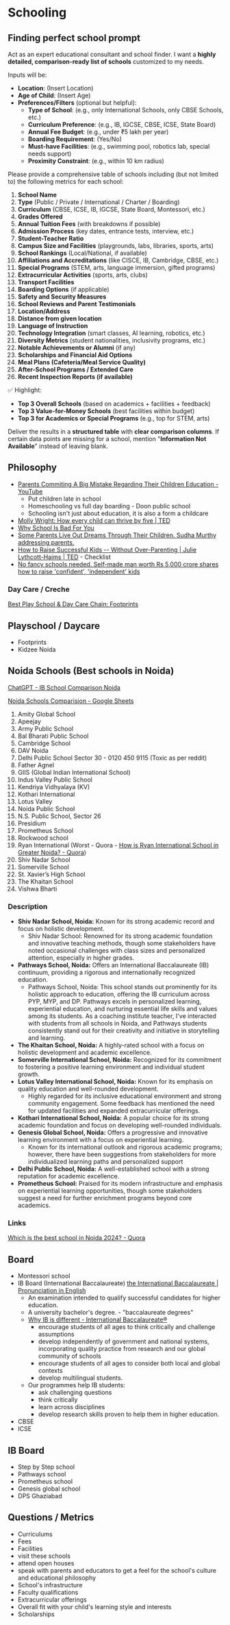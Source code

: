 # Schooling

## Finding perfect school prompt

Act as an expert educational consultant and school finder. I want a **highly detailed, comparison-ready list of schools** customized to my needs.

Inputs will be:

- **Location**: (Insert Location)
- **Age of Child**: (Insert Age)
- **Preferences/Filters** (optional but helpful):
    - **Type of School**: (e.g., only International Schools, only CBSE Schools, etc.)
    - **Curriculum Preference**: (e.g., IB, IGCSE, CBSE, ICSE, State Board)
    - **Annual Fee Budget**: (e.g., under ₹5 lakh per year)
    - **Boarding Requirement**: (Yes/No)
    - **Must-have Facilities**: (e.g., swimming pool, robotics lab, special needs support)
    - **Proximity Constraint**: (e.g., within 10 km radius)

Please provide a comprehensive table of schools including (but not limited to) the following metrics for each school:

1. **School Name**
2. **Type** (Public / Private / International / Charter / Boarding)
3. **Curriculum** (CBSE, ICSE, IB, IGCSE, State Board, Montessori, etc.)
4. **Grades Offered**
5. **Annual Tuition Fees** (with breakdowns if possible)
6. **Admission Process** (key dates, entrance tests, interview, etc.)
7. **Student-Teacher Ratio**
8. **Campus Size and Facilities** (playgrounds, labs, libraries, sports, arts)
9. **School Rankings** (Local/National, if available)
10. **Affiliations and Accreditations** (like CISCE, IB, Cambridge, CBSE, etc.)
11. **Special Programs** (STEM, arts, language immersion, gifted programs)
12. **Extracurricular Activities** (sports, arts, clubs)
13. **Transport Facilities**
14. **Boarding Options** (if applicable)
15. **Safety and Security Measures**
16. **School Reviews and Parent Testimonials**
17. **Location/Address**
18. **Distance from given location**
19. **Language of Instruction**
20. **Technology Integration** (smart classes, AI learning, robotics, etc.)
21. **Diversity Metrics** (student nationalities, inclusivity programs, etc.)
22. **Notable Achievements or Alumni** (if any)
23. **Scholarships and Financial Aid Options**
24. **Meal Plans (Cafeteria/Meal Service Quality)**
25. **After-School Programs / Extended Care**
26. **Recent Inspection Reports (if available)**

✅ Highlight:

- **Top 3 Overall Schools** (based on academics + facilities + feedback)
- **Top 3 Value-for-Money Schools** (best facilities within budget)
- **Top 3 for Academics or Special Programs** (e.g., top for STEM, arts)

Deliver the results in a **structured table** with **clear comparison columns**.
If certain data points are missing for a school, mention "**Information Not Available**" instead of leaving blank.

## Philosophy

- [Parents Commiting A Big Mistake Regarding Their Children Education - YouTube](https://www.youtube.com/watch?v=mlAR8dmMHf0)
	- Put children late in school
	- Homeschooling vs full day boarding - Doon public school
	- Schooling isn't just about education, it is also a form a childcare
- [Molly Wright: How every child can thrive by five | TED](https://www.youtube.com/watch?v=aISXCw0Pi94&ab_channel=TED)
- [Why School Is Bad For You](https://www.youtube.com/watch?v=M4u6oOQ77mg)
- [Some Parents Live Out Dreams Through Their Children. Sudha Murthy addressing parents.](https://youtu.be/wPX_iQP-4Rc)
- [How to Raise Successful Kids -- Without Over-Parenting | Julie Lythcott-Haims | TED](https://www.youtube.com/watch?v=CyElHdaqkjo) - Checklist
- [No fancy schools needed. Self-made man worth Rs 5,000 crore shares how to raise 'confident', 'independent' kids](https://m.economictimes.com/magazines/panache/forget-expensive-schools-thyrocare-founders-advice-to-parents-for-raising-confident-independent-kids/articleshow/117917359.cms)

### Day Care / Creche

[Best Play School & Day Care Chain: Footprints](https://www.footprintseducation.in/)

## Playschool / Daycare

- Footprints
- Kidzee Noida

## Noida Schools (Best schools in Noida)

[ChatGPT - IB School Comparison Noida](https://chatgpt.com/share/680e821f-40e4-8005-a032-fecb0efe08e4)

[Noida Schools Comparision - Google Sheets](https://docs.google.com/spreadsheets/d/14kqX8Ach3_Pzk6V8eoFo9CkLLtZ03cwEktSv2ZH7VDA/edit?usp=sharing)

1. Amity Global School
2. Apeejay
3. Army Public School
4. Bal Bharati Public School
5. Cambridge School
6. DAV Noida
7. Delhi Public School Sector 30 - 0120 450 9115 (Toxic as per reddit)
8. Father Agnel
9. GIIS (Global Indian International School)
10. Indus Valley Public School
11. Kendriya Vidhyalaya (KV)
12. Kothari International
13. Lotus Valley
14. Noida Public School
15. N.S. Public School, Sector 26
16. Presidium
17. Prometheus School
18. Rockwood school
19. Ryan International (Worst - Quora - [How is Ryan International School in Greater Noida? - Quora](https://www.quora.com/How-is-Ryan-International-School-in-Greater-Noida))
20. Shiv Nadar School
21. Somerville School
22. St. Xavier’s High School
23. The Khaitan School
24. Vishwa Bharti

### Description

- **Shiv Nadar School, Noida:** Known for its strong academic record and focus on holistic development.
	- Shiv Nadar School: Renowned for its strong academic foundation and innovative teaching methods, though some stakeholders have noted occasional challenges with class sizes and personalized attention, especially in higher grades.
- **Pathways School, Noida:** Offers an International Baccalaureate (IB) continuum, providing a rigorous and internationally recognized education.
	- Pathways School, Noida: This school stands out prominently for its holistic approach to education, offering the IB curriculum across PYP, MYP, and DP. Pathways excels in personalized learning, experiential education, and nurturing essential life skills and values among its students. As a coaching institute teacher, I've interacted with students from all schools in Noida, and Pathways students consistently stand out for their creativity and initiative in storytelling and learning.
- **The Khaitan School, Noida:** A highly-rated school with a focus on holistic development and academic excellence.
- **Somerville International School, Noida:** Recognized for its commitment to fostering a positive learning environment and individual student growth.
- **Lotus Valley International School, Noida:** Known for its emphasis on quality education and well-rounded development.
	- Highly regarded for its inclusive educational environment and strong community engagement. Some feedback has mentioned the need for updated facilities and expanded extracurricular offerings.
- **Kothari International School, Noida:** A popular choice for its strong academic foundation and focus on developing well-rounded individuals.
- **Genesis Global School, Noida:** Offers a progressive and innovative learning environment with a focus on experiential learning.
	- Known for its international outlook and rigorous academic programs; however, there have been suggestions from stakeholders for more individualized learning paths and personalized support
- **Delhi Public School, Noida:** A well-established school with a strong reputation for academic excellence.
- **Prometheus School:** Praised for its modern infrastructure and emphasis on experiential learning opportunities, though some stakeholders suggest a need for further enrichment programs beyond core academics.

### Links

[Which is the best school in Noida 2024? - Quora](https://www.quora.com/Which-is-the-best-school-in-Noida-2024)

## Board

- Montessori school
- IB Board (International Baccalaureate) [the International Baccalaureate \| Pronunciation in English](https://dictionary.cambridge.org/pronunciation/english/international-baccalaureate)
	- An examination intended to qualify successful candidates for higher education.
	- A university bachelor's degree. - "baccalaureate degrees"
	- [Why IB is different - International Baccalaureate®](https://www.ibo.org/benefits/why-the-ib-is-different/)
		- encourage students of all ages to think critically and challenge assumptions
		- develop independently of government and national systems, incorporating quality practice from research and our global community of schools
		- encourage students of all ages to consider both local and global contexts
		- develop multilingual students.
	- Our programmes help IB students:
		- ask challenging questions
		- think critically
		- learn across disciplines
		- develop research skills proven to help them in higher education.
- CBSE
- ICSE

## IB Board

- Step by Step school
- Pathways school
- Prometheus school
- Genesis global school
- DPS Ghaziabad

## Questions / Metrics

- Curriculums
- Fees
- Facilities
- visit these schools
- attend open houses
- speak with parents and educators to get a feel for the school's culture and educational philosophy
- School's infrastructure
- Faculty qualifications
- Extracurricular offerings
- Overall fit with your child's learning style and interests
- Scholarships
